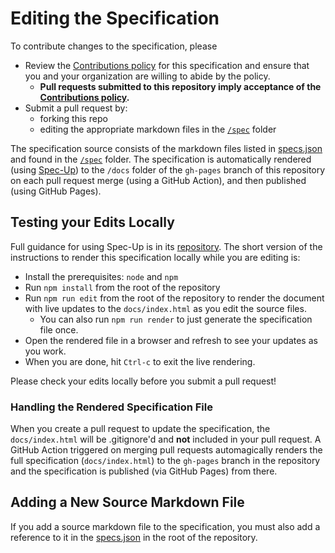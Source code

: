 # Editing the Specification

To contribute changes to the specification, please 

- Review the [Contributions policy](6._Contributing.md) for this specification and ensure that you and your organization are willing to abide by the policy.
  - **Pull requests submitted to this repository imply acceptance of the [Contributions policy](6._Contributing.md).**
- Submit a pull request by:
  - forking this repo
  - editing the appropriate markdown files in the [`/spec`](/spec) folder

The specification source consists of the markdown files listed in
[specs.json](/specs.json) and found in the [`/spec`](/spec) folder. The
specification is automatically rendered (using
 [Spec-Up](https://github.com/decentralized-identity/spec-up)) to the `/docs`
 folder of the `gh-pages` branch of this repository on each pull request merge
 (using a GitHub Action), and then published (using GitHub Pages).

## Testing your Edits Locally

Full guidance for using Spec-Up is in its
[repository](https://github.com/decentralized-identity/spec-up). The short
version of the instructions to render this specification locally while you are
editing is:

- Install the prerequisites: `node` and `npm`
- Run `npm install` from the root of the repository
- Run `npm run edit` from the root of the repository to render the document with
  live updates to the `docs/index.html` as
  you edit the source files.
  - You can also run `npm run render` to just generate the specification file once.
- Open the rendered file in a browser and refresh to see your updates as you work.
- When you are done, hit `Ctrl-c` to exit the live rendering.

Please check your edits locally before you submit a pull request!

### Handling the Rendered Specification File

When you create a pull request to update the specification, the `docs/index.html` will be
.gitignore'd and **not** included in your pull request. A GitHub Action triggered on merging pull requests automagically renders the full
specification (`docs/index.html`) to the `gh-pages` branch in the repository and the
specification is published (via GitHub Pages) from there.

## Adding a New Source Markdown File

If you add a source markdown file to the specification, you must also add a reference
to it in the [specs.json](/specs.json) in the root of the repository.
